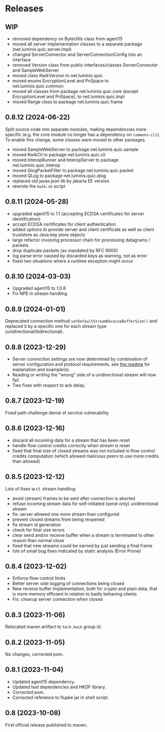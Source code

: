 # Releases

## WIP

- removed dependency on ByteUtils class from agent15
- moved all server implementation classes to a separate package (net.luminis.quic.server.impl)
- changed ServerConnector and ServerConnectionConfig into an interface
- removed Version class from public interfaces/classes ServerConnector and SampleWebServer
- moved class KwikVersion to net.luminis.quic
- moved enums EncryptionLevel and PnSpace to net.luminis.quic.common
- moved all classes from package net.luminis.quic.core (except EncryptionLevel and PnSpace), to net.luminis.quic.impl 
- moved Range class to package net.luminis.quic.frame

## 0.8.12 (2024-06-22)

Split source code into separate modules, making dependencies more specific (e.g. the core module no longer has a 
dependency on `commons-cli`). To enable this change, some classes were moved to other packages.

- moved SampleWebServer to package net.luminis.quic.sample
- moved KwikCli to package net.luminis.quic.cli
- moved InteropRunner and InteropServer to package net.luminis.quic.interop
- moved QlogPacketFilter to package net.luminis.quic.packet
- moved QLog to package net.luminis.quic.qlog
- replaced old javax.json lib by jakarta EE version
- rewrote the `kwik.sh` script

## 0.8.11 (2024-05-28)

- upgraded agent15 to 1.1 (accepting ECDSA certificates for server identification)
- accept ECDSA certificates for client authentication
- added options to provide server and client certificate as well as client truststore as Java key store objects
- large refactor involving processor chain for processing datagrams / packets
- drop duplicate packets (as mandated by RFC 9000)
- log parse error caused by discarded keys as warning, not as error
- fixed two situations where a runtime exception might occur

## 0.8.10 (2024-03-03)

- Upgraded agent15 to 1.0.6
- Fix NPE in stream handling

## 0.8.9 (2024-01-01)

Deprecated connection method `setDefaultStreamReceiveBufferSize()` and replaced it by a specific one for each stream type (unidirectional/bidirectional).  

## 0.8.8 (2023-12-29)

- Server connection settings are now determined by combination of server configuration and protocol requirements, 
  see [the readme](readme.md) for explanation and example(s).
- Reading or writing the "wrong" side of a unidirectional stream will now fail. 
- Two fixes with respect to ack delay.

## 0.8.7 (2023-12-19)

Fixed path challenge denial of service vulnerability

## 0.8.6 (2023-12-16)

- discard all incoming data for a stream that has been reset 
- handle flow control credits correctly when stream is reset 
- fixed that final size of closed streams was not included in flow control credits computation (which allowed malicious peers to use more credits than allowed)

## 0.8.5 (2023-12-12)

Lots of fixes w.r.t. stream handling:
- avoid (stream) frames to be sent after connection is aborted
- refuse incoming stream data for self-initiated (send-only) unidirectional stream
- fix: server allowed one more stream than configured
- prevent closed streams from being reopened
- fix stream id generation
- check for final size errors
- clear send and/or receive buffer when a stream is terminated to other reason than normal close
- fixed that new streams could be earned by just sending a final frame
- lots of small bug fixes indicated by static analysis (Error Prone)

## 0.8.4 (2023-12-02)

- Enforce flow control limits
- Better server side logging of connections being closed
- New receive buffer implementation, both for crypto and plain data, that is more memory efficient in relation to badly
  behaving clients
- Fix: cleanup server connection when closed

## 0.8.3 (2023-11-06)

Relocated maven artifact to `tech.kwik` group id.

## 0.8.2 (2023-11-05)

No changes, corrected pom.

## 0.8.1 (2023-11-04)

- Updated agent15 dependency.
- Updated test dependencies and HKDF library.
- Corrected pom.
- Corrected reference to flupke jar in shell script.

## 0.8 (2023-10-08)

First official release published to maven.
